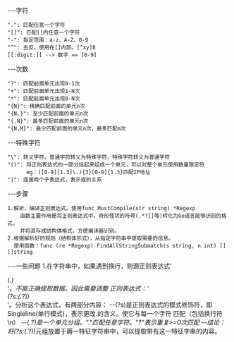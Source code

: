 ---字符

    ".": 匹配任意一个字符
    "[]": 匹配[]内任意一个字符
    "-": 指定范围：a-z、A-Z、0-9
    "^": 去反。使用在[]内部。[^xy]8
    [[:digit:]] --> 数字 == [0-9]

---次数

    "?": 匹配前面单元出现0-1次
    "+": 匹配前面单元出现1-N次
    "*": 匹配前面单元出现0-N次
    "{N}": 精确匹配前面的单元n次
    "{N.}": 至少匹配前面的单元n次
    "{.N}": 最多匹配前面的单元n次
    "{N,M}": 最少匹配前面的单元n次，最多匹配m次

---特殊字符

    "\": 转义字符，普通字符转义为特殊字符，特殊字符转义为普通字符
    "()": 将正则表达式的一部分括起来组成一个单元，可以对整个单元使用数量限定符
          eg：([0-9][1.3]\.){3}[0-9]{1.3}匹配IP地址
    "|": 连接两个子表达式，表示或的关系

---步骤

    1.解析、编译正则表达式。使用func MustCompile(str string) *Regexp
        函数主要作用是将正则表达式中，奇形怪状的符号(.*?[]等)转化为Go语言能够识别的格式，
        并将其存成结构体格式，方便编译器识别。
    2.根据解析好的规则（结构体形式），从指定字符串中提取需要的信息。
      使用函数：func (re *Regexp) FindAllStringSubmatch(s string, n int) [][]string

---一些问题
1.在字符串中，如果遇到换行，则源正则表达式‘<div>(.*)</div>’，不能正确提取数据。因此需要调整
 正则表达式：‘<div>(?s:(.*?))</div>’。分析这个表达式，有两部分内容：
 --(?s)是正则表达式的模式修饰符，即Singleline(单行模式)，表示更改.的含义。使它与每一个字符
    匹配（包括换行符\n）
 --(.*?)是一个单元分组。"."匹配任意字符。"?"表示重复>=0次匹配
 --结论：将(?s:(.*?))元组放置于耨一特征字符串中，可以提取带有这一特征字串的内容。